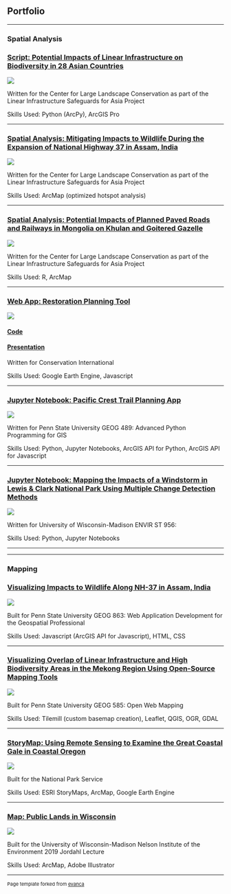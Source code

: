 ## Portfolio

---

### Spatial Analysis 


### [Script: Potential Impacts of Linear Infrastructure on Biodiversity in 28 Asian Countries](https://github.com/gstonecipher/LISA_LI_country_overlap)
<img src="images/LISA_Maps_Thumb.png?raw=true"/>

Written for the Center for Large Landscape Conservation as part of the Linear Infrastructure Safeguards for Asia Project

Skills Used: Python (ArcPy), ArcGIS Pro

---
### [Spatial Analysis: Mitigating Impacts to Wildlife During the Expansion of National Highway 37 in Assam, India](https://largelandscapes.org/wp-content/uploads/2021/09/LISA_Annex1_SpatialAnalysis_FINAL.pdf#page=53)
<img src="images/Assam_Maps_Thumb.png?raw=true"/>

Written for the Center for Large Landscape Conservation as part of the Linear Infrastructure Safeguards for Asia Project

Skills Used: ArcMap (optimized hotspot analysis)

---
### [Spatial Analysis: Potential Impacts of Planned Paved Roads and Railways in Mongolia on Khulan and Goitered Gazelle](https://largelandscapes.org/wp-content/uploads/2021/09/LISA_Annex1_SpatialAnalysis_FINAL.pdf#page=70)
<img src="images/Ungulate_Map_Thumb.png?raw=true"/>

Written for the Center for Large Landscape Conservation as part of the Linear Infrastructure Safeguards for Asia Project

Skills Used: R, ArcMap

---
### [Web App: Restoration Planning Tool](https://trends-earth.earthengine.app/view/restorationplanningtool)
<img src="images/CI_Tool_Thumb.png?raw=true"/>

#### [Code](https://github.com/gstonecipher/RestorationPlanningTool_CI)

#### [Presentation](https://www.youtube.com/watch?v=ndg8_AyQPz0)

Written for Conservation International

Skills Used: Google Earth Engine, Javascript

---
### [Jupyter Notebook: Pacific Crest Trail Planning App](https://github.com/gstonecipher/GEOG_489_FinalProject)
<img src="images/PCT_Notebook_Thumb.png?raw=true"/>

Written for Penn State University GEOG 489: Advanced Python Programming for GIS

Skills Used: Python, Jupyter Notebooks, ArcGIS API for Python, ArcGIS API for Javascript

---
### [Jupyter Notebook: Mapping the Impacts of a Windstorm in Lewis & Clark National Park Using Multiple Change Detection Methods](https://github.com/gstonecipher/ENVIR_ST_956_FinalProject_ChangeDetection)
<img src="images/Change_Detection_Thumb.png?raw=true"/>

Written for University of Wisconsin-Madison ENVIR ST 956: 

Skills Used: Python, Jupyter Notebooks

---
---

### Mapping

### [Visualizing Impacts to Wildlife Along NH-37 in Assam, India](https://www.personal.psu.edu/gcs5243/FinalProject/)
<img src="images/Roadkill_App_Thumb.png?raw=true"/>

Built for Penn State University GEOG 863: Web Application Development for the Geospatial Professional

Skills Used: Javascript (ArcGIS API for Javascript), HTML, CSS

---
### [Visualizing Overlap of Linear Infrastructure and High Biodiversity Areas in the Mekong Region Using Open-Source Mapping Tools](https://gstonecipher.github.io/OpenWebMapping/index.html)
<img src="images/Mekong_Thumb.png?raw=true"/>

Built for Penn State University GEOG 585: Open Web Mapping

Skills Used: Tilemill (custom basemap creation), Leaflet, QGIS, OGR, GDAL

---
### [StoryMap: Using Remote Sensing to Examine the Great Coastal Gale in Coastal Oregon](https://storymaps.arcgis.com/stories/1b03a1859e2c43d68aae6d6b3cad4f02)

<img src="images/NPS_StoryMap_Thumb.png?raw=true"/>

Built for the National Park Service

Skills Used: ESRI StoryMaps, ArcMap, Google Earth Engine

---
### [Map: Public Lands in Wisconsin](https://github.com/gstonecipher/gstonecipher.github.io/blob/master/Nelson_Map_FINAL.pdf)

<img src="images/Nelson_Map_Thumb.png?raw=true"/>

Built for the University of Wisconsin-Madison Nelson Institute of the Environment 2019 Jordahl Lecture

Skills Used: ArcMap, Adobe Illustrator

---

<p style="font-size:11px">Page template forked from <a href="https://github.com/evanca/quick-portfolio">evanca</a></p>
<!-- Remove above link if you don't want to attibute -->
